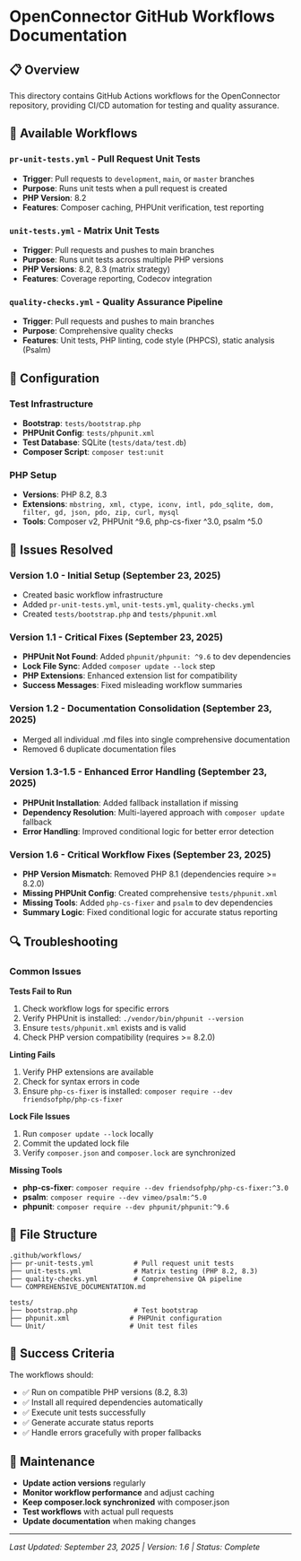 # OpenConnector GitHub Workflows Documentation

## 📋 **Overview**

This directory contains GitHub Actions workflows for the OpenConnector repository, providing CI/CD automation for testing and quality assurance.

## 🚀 **Available Workflows**

### **`pr-unit-tests.yml`** - Pull Request Unit Tests
- **Trigger**: Pull requests to `development`, `main`, or `master` branches
- **Purpose**: Runs unit tests when a pull request is created
- **PHP Version**: 8.2
- **Features**: Composer caching, PHPUnit verification, test reporting

### **`unit-tests.yml`** - Matrix Unit Tests
- **Trigger**: Pull requests and pushes to main branches
- **Purpose**: Runs unit tests across multiple PHP versions
- **PHP Versions**: 8.2, 8.3 (matrix strategy)
- **Features**: Coverage reporting, Codecov integration

### **`quality-checks.yml`** - Quality Assurance Pipeline
- **Trigger**: Pull requests and pushes to main branches
- **Purpose**: Comprehensive quality checks
- **Features**: Unit tests, PHP linting, code style (PHPCS), static analysis (Psalm)

## 🔧 **Configuration**

### **Test Infrastructure**
- **Bootstrap**: `tests/bootstrap.php`
- **PHPUnit Config**: `tests/phpunit.xml`
- **Test Database**: SQLite (`tests/data/test.db`)
- **Composer Script**: `composer test:unit`

### **PHP Setup**
- **Versions**: PHP 8.2, 8.3
- **Extensions**: `mbstring, xml, ctype, iconv, intl, pdo_sqlite, dom, filter, gd, json, pdo, zip, curl, mysql`
- **Tools**: Composer v2, PHPUnit ^9.6, php-cs-fixer ^3.0, psalm ^5.0

## 🚨 **Issues Resolved**

### **Version 1.0** - Initial Setup (September 23, 2025)
- Created basic workflow infrastructure
- Added `pr-unit-tests.yml`, `unit-tests.yml`, `quality-checks.yml`
- Created `tests/bootstrap.php` and `tests/phpunit.xml`

### **Version 1.1** - Critical Fixes (September 23, 2025)
- **PHPUnit Not Found**: Added `phpunit/phpunit: ^9.6` to dev dependencies
- **Lock File Sync**: Added `composer update --lock` step
- **PHP Extensions**: Enhanced extension list for compatibility
- **Success Messages**: Fixed misleading workflow summaries

### **Version 1.2** - Documentation Consolidation (September 23, 2025)
- Merged all individual .md files into single comprehensive documentation
- Removed 6 duplicate documentation files

### **Version 1.3-1.5** - Enhanced Error Handling (September 23, 2025)
- **PHPUnit Installation**: Added fallback installation if missing
- **Dependency Resolution**: Multi-layered approach with `composer update` fallback
- **Error Handling**: Improved conditional logic for better error detection

### **Version 1.6** - Critical Workflow Fixes (September 23, 2025)
- **PHP Version Mismatch**: Removed PHP 8.1 (dependencies require >= 8.2.0)
- **Missing PHPUnit Config**: Created comprehensive `tests/phpunit.xml`
- **Missing Tools**: Added `php-cs-fixer` and `psalm` to dev dependencies
- **Summary Logic**: Fixed conditional logic for accurate status reporting

## 🔍 **Troubleshooting**

### **Common Issues**

**Tests Fail to Run**
1. Check workflow logs for specific errors
2. Verify PHPUnit is installed: `./vendor/bin/phpunit --version`
3. Ensure `tests/phpunit.xml` exists and is valid
4. Check PHP version compatibility (requires >= 8.2.0)

**Linting Fails**
1. Verify PHP extensions are available
2. Check for syntax errors in code
3. Ensure `php-cs-fixer` is installed: `composer require --dev friendsofphp/php-cs-fixer`

**Lock File Issues**
1. Run `composer update --lock` locally
2. Commit the updated lock file
3. Verify `composer.json` and `composer.lock` are synchronized

**Missing Tools**
- **php-cs-fixer**: `composer require --dev friendsofphp/php-cs-fixer:^3.0`
- **psalm**: `composer require --dev vimeo/psalm:^5.0`
- **phpunit**: `composer require --dev phpunit/phpunit:^9.6`

## 📁 **File Structure**

```
.github/workflows/
├── pr-unit-tests.yml          # Pull request unit tests
├── unit-tests.yml             # Matrix testing (PHP 8.2, 8.3)
├── quality-checks.yml         # Comprehensive QA pipeline
└── COMPREHENSIVE_DOCUMENTATION.md

tests/
├── bootstrap.php              # Test bootstrap
├── phpunit.xml               # PHPUnit configuration
└── Unit/                     # Unit test files
```

## 🎯 **Success Criteria**

The workflows should:
- ✅ Run on compatible PHP versions (8.2, 8.3)
- ✅ Install all required dependencies automatically
- ✅ Execute unit tests successfully
- ✅ Generate accurate status reports
- ✅ Handle errors gracefully with proper fallbacks

## 🔄 **Maintenance**

- **Update action versions** regularly
- **Monitor workflow performance** and adjust caching
- **Keep composer.lock synchronized** with composer.json
- **Test workflows** with actual pull requests
- **Update documentation** when making changes

---

*Last Updated: September 23, 2025 | Version: 1.6 | Status: Complete*